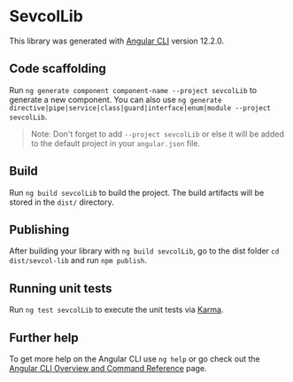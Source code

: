 # SevcolLib

This library was generated with [Angular CLI](https://github.com/angular/angular-cli) version 12.2.0.

## Code scaffolding

Run `ng generate component component-name --project sevcolLib` to generate a new component. You can also use `ng generate directive|pipe|service|class|guard|interface|enum|module --project sevcolLib`.
> Note: Don't forget to add `--project sevcolLib` or else it will be added to the default project in your `angular.json` file. 

## Build

Run `ng build sevcolLib` to build the project. The build artifacts will be stored in the `dist/` directory.

## Publishing

After building your library with `ng build sevcolLib`, go to the dist folder `cd dist/sevcol-lib` and run `npm publish`.

## Running unit tests

Run `ng test sevcolLib` to execute the unit tests via [Karma](https://karma-runner.github.io).

## Further help

To get more help on the Angular CLI use `ng help` or go check out the [Angular CLI Overview and Command Reference](https://angular.io/cli) page.

